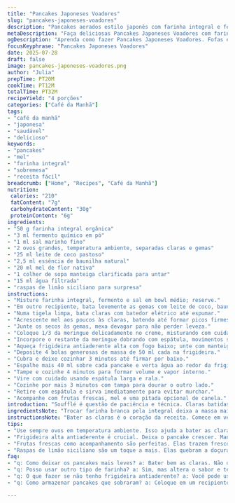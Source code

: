 ```yaml
---
title: "Pancakes Japoneses Voadores"
slug: "pancakes-japoneses-voadores"
description: "Pancakes aerados estilo japonês com farinha integral e fermento natural. Claras batidas em neve firme, incorporadas com cuidado para manter a leveza. Toque de mel no lugar do açúcar tradicional e um pouco de raspas de limão para aroma. Cozidos em frigideira antiaderente alta, com tampa para não perder a umidade, virados com delicadeza. Servidos rapidamente para aproveitar o soufflé antes dele murchar, acompanhados de frutas frescas da estação e mel de flor nativa."
metaDescription: "Faça deliciosas Pancakes Japoneses Voadores com farinha integral e mel. Leves e fofas, perfeitas para um café da manhã diferente."
ogDescription: "Aprenda como fazer Pancakes Japoneses Voadores. Fofas e saudáveis, com mel e raspas de limão para um toque especial."
focusKeyphrase: "Pancakes Japoneses Voadores"
date: 2025-07-28
draft: false
image: pancakes-japoneses-voadores.png
author: "Julia"
prepTime: PT20M
cookTime: PT12M
totalTime: PT32M
recipeYield: "4 porções"
categories: ["Café da Manhã"]
tags:
- "café da manhã"
- "japonesa"
- "saudável"
- "delicioso"
keywords:
- "pancakes"
- "mel"
- "farinha integral"
- "sobremesa"
- "receita fácil"
breadcrumb: ["Home", "Recipes", "Café da Manhã"]
nutrition: 
 calories: "210"
 fatContent: "7g"
 carbohydrateContent: "30g"
 proteinContent: "6g"
ingredients:
- "50 g farinha integral orgânica"
- "3 ml fermento químico em pó"
- "1 ml sal marinho fino"
- "2 ovos grandes, temperatura ambiente, separadas claras e gemas"
- "25 ml leite de coco pastoso"
- "2,5 ml essência de baunilha natural"
- "20 ml mel de flor nativa"
- "1 colher de sopa manteiga clarificada para untar"
- "15 ml água filtrada"
- "raspas de limão siciliano para surpresa"
instructions:
- "Misture farinha integral, fermento e sal em bowl médio; reserve."
- "Em outro recipiente, bata levemente as gemas com leite de coco, baunilha e raspas de limão; não misture demais."
- "Numa tigela limpa, bata claras com batedor elétrico até espumar."
- "Acrescente mel aos poucos às claras, batendo até formar picos firmes."
- "Junte os secos às gemas, mexa devagar para não perder leveza."
- "Coloque 1/3 da meringue delicadamente no creme, misturando com cuidado."
- "Incorpore o restante da meringue dobrando com espátula, movimentos suaves."
- "Aqueça frigideira antiaderente alta com fogo baixo; unte com manteiga clarificada usando pincel."
- "Deposite 4 bolas generosas de massa de 50 ml cada na frigideira."
- "Cubra e deixe cozinhar 3 minutos até firmar por baixo."
- "Espalhe mais 40 ml sobre cada pancake e verta água ao redor da frigideira."
- "Tampe e cozinhe 4 minutos para formar volume e vapor interno."
- "Vire com cuidado usando espátula larga e rala."
- "Cozinhe por mais 3 minutos com tampa para dourar o outro lado."
- "Retire com espátula e sirva imediatamente para evitar murchar."
- "Acompanhe com frutas frescas, mel e uma pitada opcional de canela."
introduction: "Soufflé é questão de paciência e técnica. Claras batidas em neve firme, mas não explodidas. Mistura delicada, sem pressa. Pancakes japoneses são quase uma nuvem que se perde no ar. Farinha integral deixa a textura áspera e saudável, diferente do usual. Mel substitui o açúcar para adoçar com um sabor mais rústico e terroso. Leite de coco em vez do leite comum traz cremosidade e um toque tropical. Raspas de limão dão um cheiro vibrante, cortando doçura. Às vezes a gente quer algo leve, mas que impressiona no visual e no sabor. Cozinhar com tampa ajuda no volume, cria vapor que mantém a massa fofa por dentro. Virar precisa calma, paciência, muita leveza. Servir rápido porque o soufflé não espera, murcha fácil. Frutas frescas e mel para acompanhar, só mais nada. Dá para fazer um café preto forte pra acompanhar e curtir a leveza que some na boca. Simples, prático, quase mágico de fazer."
ingredientsNote: "Trocar farinha branca pela integral deixa a massa mais rústica, com mais fibras e sabor levemente amendoado, menos 'branquinha' que a farinha comum. Use fermento químico fresco para garantir o crescimento ideal do soufflé. O leite de coco substitui o leite, dando mais corpo e sabor levemente adocicado, ideal para quem quer algo diferente do comum. O mel traz um dulçor mais natural e perfumado que o açúcar tradicional. Raspas de limão siciliano combinam com o frescor e quebram a doçura sutil do mel, trazendo acidez delicada. A manteiga clarificada facilita o preparo, não queimando na frigideira e garantindo que a massa não grude. Água adicionada durante o cozimento cria vapor para crescer a massa por dentro. Temperatura ambiente dos ovos ajuda a bater as claras em neve com mais facilidade e estabilidade. Preparar os ingredientes antes de começar ajuda a agilizar a sequência e evita que a massa perca a aeração. Utensílios limpos sem gordura são indispensáveis para conseguir bater as claras em picos bem firmes."
instructionsNote: "Bater as claras é o coração da receita. Comece em velocidade média para formação das bolhas, depois aumente e acrescente o mel aos poucos para estabilizar a textura. Ao adicionar ingredientes secos nas gemas, misture só até incorporar, evite bater demais para não perder leveza. A incorporação da meringue na massa é delicada: use uma colher grande ou espátula e movimente em cortes suaves, não mexa vigorosamente para não perder o ar incorporado. A frigideira deve ser alta e antiaderente para permitir que o pancake cresça de verdade e não espalhe. Untar com manteiga clarificada facilita e trás sabor na medida certa. Cozinhe primeiro com tampa para criar vapor que ajuda a massa crescer. Ao adicionar a água, faça ao redor da massa, não jogue direto por cima para não perder o soufflé perfeito. Virar o pancake deve ser feito com espátula larga e com calma, para não desmontar. O timing do cozimento é flexível, observe a aparência da massa para garantir que o interior está cozido e bordas douradas. Sirva logo após pronto, porque o soufflé esfria e murcha rápido, perdendo a textura. Frutas frescas e mel realçam o sabor, mas nada muito pesado para não sobrecarregar a leveza."
tips:
- "Use sempre ovos em temperatura ambiente. Isso ajuda a bater as claras em neve com melhor volume. Limpeza dos utensílios é vital. Qualquer resquício de gordura pode atrapalhar. Batedor elétrico comece em velocidade baixa. Aumente aos poucos. Adicione mel em fio, devagar. Assim, as claras ficam estáveis. Misture os secos apenas até incorporar. Mistura excessiva perde a leveza e textura fofa."
- "Frigideira alta antiaderente é crucial. Deixa o pancake crescer. Manteiga clarificada para untar, não queima. Evite óleo comum, destrói o sabor. Ao colocar água na frigideira, faça ao redor da massa, não diretamente. Isso cria vapor. A temperar os ovos em temperatura certa facilita o batido. Tenha todos os ingredientes prontos antes de começar. Isso agiliza o preparo."
- "Frutas frescas como acompanhamento são perfeitas. Elas trazem frescor, mas não sobrecarregam. Mel nativo é o melhor para combinar. Pode adicionar canela, mas não precisa. Note a textura, movimento devagar. Vire com espátula larga, calma é essencial. O cozimento varia, observe a cor e firmeza. Servir rápido, soufflé murcha fácil. Perde a leveza muito rápido, fique atento."
- "Raspas de limão siciliano são um toque a mais. Elas quebram a doçura do mel, traz frescor. Esse contraste é delicado e saboroso. Se o pancake não crescer, pode ser o fermento velho. Use sempre fermento fresco. Alternativa é usar iogurte ao invés do leite de coco, também fica bom. Mas o leite de coco dá cremosidade. Pronto, manter as claras em neve é a chave para tudo isso!"
faq:
- "q: Como deixar os pancakes mais leves? a: Bater bem as claras. Não deixar grumos. Mistura lenta. Junte os ingredientes secos com calma. Não mexa muito. O segredo é o ar."
- "q: Posso usar outro tipo de farinha? a: Sim, mas altera o sabor e textura. Experimente a farinha de aveia. Ela é mais doce. Mas pode não ficar tão fofinha. Use sempre fermento validado."
- "q: O que fazer se não tenho frigideira antiaderente? a: Você pode usar uma frigideira comum. Mas unte bem, cuidado para não grudar. Pode ser complicado, a massa é delicada. Fogo baixo é ainda mais importante."
- "q: Como armazenar pancakes que sobraram? a: Coloque em um recipiente hermético. Refrigere por até dois dias. Pode aquecer no micro-ondas. Não ficam tão fofos, mas ainda servem. Outra opção é congelar."

---
```

